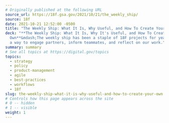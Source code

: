 ```yaml
---
# Originally published at the following URL
source_url: https://18f.gsa.gov/2021/10/21/the_weekly_ship/
source: 18f
date: 2021-10-21 12:52:00 -0500
title: "The Weekly Ship: What It Is, Why Useful, and How To Create Your Own"
deck: "**The Weekly Ship: What It Is, Why It's Useful, and How To Create Your
  Own**&mdash;The weekly ship has been a staple of 18F projects for years. It is
  a way to engage partners, inform teammates, and reflect on our work."
summary: summary
# See all topics at https://digital.gov/topics
topics:
  - strategy
  - policy
  - product-management
  - agile
  - best-practices
  - workflows
  - 18f
slug: the-weekly-ship-what-it-is-why-useful-and-how-to-create-your-own
# Controls how this page appears across the site
# 0 -- hidden
# 1 -- visible
weight: 1
---
```

